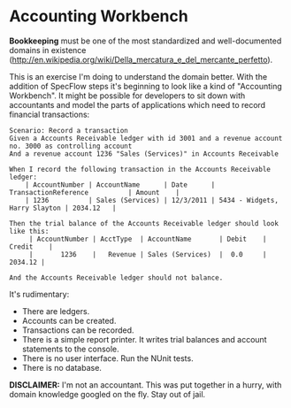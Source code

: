 Accounting Workbench
====================

__Bookkeeping__ must be one of the most standardized and well-documented domains in existence (http://en.wikipedia.org/wiki/Della_mercatura_e_del_mercante_perfetto).

This is an exercise I'm doing to understand the domain better. 
With the addition of SpecFlow steps it's beginning to look like a kind of "Accounting Workbench". 
It might be possible for developers to sit down with accountants and model the parts of applications which need to record
financial transactions:

	Scenario: Record a transaction
	Given a Accounts Receivable ledger with id 3001 and a revenue account no. 3000 as controlling account
	And a revenue account 1236 "Sales (Services)" in Accounts Receivable

	When I record the following transaction in the Accounts Receivable ledger:
		| AccountNumber | AccountName      | Date      | TransactionReference		   | Amount    |
		| 1236          | Sales (Services) | 12/3/2011 | 5434 - Widgets, Harry Slayton | 2034.12   |
		
	Then the trial balance of the Accounts Receivable ledger should look like this:
         | AccountNumber | AcctType  | AccountName		 | Debit	| Credit	|
         |       1236    |   Revenue | Sales (Services)  |  0.0		|   2034.12	|

	And the Accounts Receivable ledger should not balance.


It's rudimentary:

* There are ledgers.
* Accounts can be created.
* Transactions can be recorded.
* There is a simple report printer. It writes trial balances and account statements to the console.
* There is no user interface. Run the NUnit tests.
* There is no database.

__DISCLAIMER:__ I'm not an accountant. This was put together in a hurry, with domain knowledge googled on the fly. Stay out of jail.

